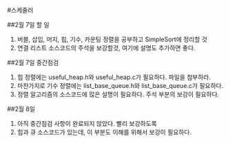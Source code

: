 #스케줄러

##2월 7일 할 일

1. 버블, 삽입, 머지, 힙, 기수, 카운팅 정렬을 공부하고 SimpleSort에 정리할 것
2. 연결 리스트 소스코드의 주석을 보강할것, 여기에 설명도 추가하면 좋다.

##2월 7일 중간점검

1. 힙 정렬에는 useful_heap.h와 useful_heap.c가 필요하다. 파일을 첨부하라.
2. 마찬가지로 기수 정렬에는 list_base_queue.h와 list_base_queue.c가 필요하다.
3. 정렬 알고리즘의 소스코드에 많은 설명이 필요하다. 주석 부분의 보강이 필요하다.

##2월 8일 

1. 아직 중간점검 사항이 완료되지 않았다. 빨리 보강하도록
2. 힙과 큐 소스코드가 있는데, 이 부분도 이해를 위해서 보강이 필요하다.
